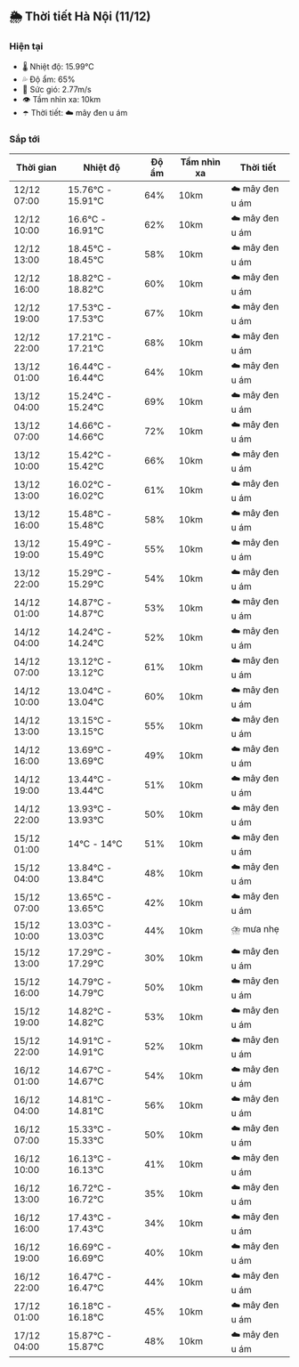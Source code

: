 ## 🌦️ Thời tiết Hà Nội (11/12)

### Hiện tại

- 🌡️ Nhiệt độ: 15.99℃
- 💦 Độ ẩm: 65%
- 💨 Sức gió: 2.77m/s
- 👁️ Tầm nhìn xa: 10km
- ☂️ Thời tiết: ☁️ mây đen u ám

### Sắp tới

| Thời gian | Nhiệt độ | Độ ẩm | Tầm nhìn xa | Thời tiết |
| --- | --- | --- | --- | --- |
| 12/12 07:00 | 15.76℃ - 15.91℃ | 64% | 10km | ☁️ mây đen u ám |
| 12/12 10:00 | 16.6℃ - 16.91℃ | 62% | 10km | ☁️ mây đen u ám |
| 12/12 13:00 | 18.45℃ - 18.45℃ | 58% | 10km | ☁️ mây đen u ám |
| 12/12 16:00 | 18.82℃ - 18.82℃ | 60% | 10km | ☁️ mây đen u ám |
| 12/12 19:00 | 17.53℃ - 17.53℃ | 67% | 10km | ☁️ mây đen u ám |
| 12/12 22:00 | 17.21℃ - 17.21℃ | 68% | 10km | ☁️ mây đen u ám |
| 13/12 01:00 | 16.44℃ - 16.44℃ | 64% | 10km | ☁️ mây đen u ám |
| 13/12 04:00 | 15.24℃ - 15.24℃ | 69% | 10km | ☁️ mây đen u ám |
| 13/12 07:00 | 14.66℃ - 14.66℃ | 72% | 10km | ☁️ mây đen u ám |
| 13/12 10:00 | 15.42℃ - 15.42℃ | 66% | 10km | ☁️ mây đen u ám |
| 13/12 13:00 | 16.02℃ - 16.02℃ | 61% | 10km | ☁️ mây đen u ám |
| 13/12 16:00 | 15.48℃ - 15.48℃ | 58% | 10km | ☁️ mây đen u ám |
| 13/12 19:00 | 15.49℃ - 15.49℃ | 55% | 10km | ☁️ mây đen u ám |
| 13/12 22:00 | 15.29℃ - 15.29℃ | 54% | 10km | ☁️ mây đen u ám |
| 14/12 01:00 | 14.87℃ - 14.87℃ | 53% | 10km | ☁️ mây đen u ám |
| 14/12 04:00 | 14.24℃ - 14.24℃ | 52% | 10km | ☁️ mây đen u ám |
| 14/12 07:00 | 13.12℃ - 13.12℃ | 61% | 10km | ☁️ mây đen u ám |
| 14/12 10:00 | 13.04℃ - 13.04℃ | 60% | 10km | ☁️ mây đen u ám |
| 14/12 13:00 | 13.15℃ - 13.15℃ | 55% | 10km | ☁️ mây đen u ám |
| 14/12 16:00 | 13.69℃ - 13.69℃ | 49% | 10km | ☁️ mây đen u ám |
| 14/12 19:00 | 13.44℃ - 13.44℃ | 51% | 10km | ☁️ mây đen u ám |
| 14/12 22:00 | 13.93℃ - 13.93℃ | 50% | 10km | ☁️ mây đen u ám |
| 15/12 01:00 | 14℃ - 14℃ | 51% | 10km | ☁️ mây đen u ám |
| 15/12 04:00 | 13.84℃ - 13.84℃ | 48% | 10km | ☁️ mây đen u ám |
| 15/12 07:00 | 13.65℃ - 13.65℃ | 42% | 10km | ☁️ mây đen u ám |
| 15/12 10:00 | 13.03℃ - 13.03℃ | 44% | 10km | ⛈️ mưa nhẹ |
| 15/12 13:00 | 17.29℃ - 17.29℃ | 30% | 10km | ☁️ mây đen u ám |
| 15/12 16:00 | 14.79℃ - 14.79℃ | 50% | 10km | ☁️ mây đen u ám |
| 15/12 19:00 | 14.82℃ - 14.82℃ | 53% | 10km | ☁️ mây đen u ám |
| 15/12 22:00 | 14.91℃ - 14.91℃ | 52% | 10km | ☁️ mây đen u ám |
| 16/12 01:00 | 14.67℃ - 14.67℃ | 54% | 10km | ☁️ mây đen u ám |
| 16/12 04:00 | 14.81℃ - 14.81℃ | 56% | 10km | ☁️ mây đen u ám |
| 16/12 07:00 | 15.33℃ - 15.33℃ | 50% | 10km | ☁️ mây đen u ám |
| 16/12 10:00 | 16.13℃ - 16.13℃ | 41% | 10km | ☁️ mây đen u ám |
| 16/12 13:00 | 16.72℃ - 16.72℃ | 35% | 10km | ☁️ mây đen u ám |
| 16/12 16:00 | 17.43℃ - 17.43℃ | 34% | 10km | ☁️ mây đen u ám |
| 16/12 19:00 | 16.69℃ - 16.69℃ | 40% | 10km | ☁️ mây đen u ám |
| 16/12 22:00 | 16.47℃ - 16.47℃ | 44% | 10km | ☁️ mây đen u ám |
| 17/12 01:00 | 16.18℃ - 16.18℃ | 45% | 10km | ☁️ mây đen u ám |
| 17/12 04:00 | 15.87℃ - 15.87℃ | 48% | 10km | ☁️ mây đen u ám |
